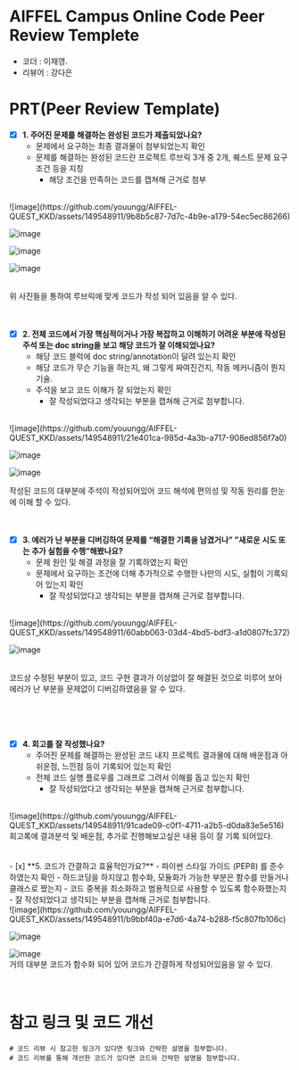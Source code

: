 # AIFFEL Campus Online Code Peer Review Templete
- 코더 : 이재영.
- 리뷰어 : 강다은


# PRT(Peer Review Template)
- [x]  **1. 주어진 문제를 해결하는 완성된 코드가 제출되었나요?**
    - 문제에서 요구하는 최종 결과물이 첨부되었는지 확인
    - 문제를 해결하는 완성된 코드란 프로젝트 루브릭 3개 중 2개, 
    퀘스트 문제 요구조건 등을 지칭
        - 해당 조건을 만족하는 코드를 캡쳐해 근거로 첨부
     
<br/>
![image](https://github.com/youungg/AIFFEL-QUEST_KKD/assets/149548911/9b8b5c87-7d7c-4b9e-a179-54ec5ec86266)

![image](https://github.com/youungg/AIFFEL-QUEST_KKD/assets/149548911/838262cd-7ced-4f63-a29a-045dfa5272a6)

![image](https://github.com/youungg/AIFFEL-QUEST_KKD/assets/149548911/0a5b75ea-638a-48ab-91d4-a993840b61a7)

![image](https://github.com/youungg/AIFFEL-QUEST_KKD/assets/149548911/1d5006b9-e3dd-4258-aad1-d41402f5b086)

<br/> 
위 사진들을 통하여 루브릭에 맞게 코드가 작성 되어 있음을 알 수 있다.
<br/>
<br/>
<br/>

- [x]  **2. 전체 코드에서 가장 핵심적이거나 가장 복잡하고 이해하기 어려운 부분에 작성된 
주석 또는 doc string을 보고 해당 코드가 잘 이해되었나요?**
    - 해당 코드 블럭에 doc string/annotation이 달려 있는지 확인
    - 해당 코드가 무슨 기능을 하는지, 왜 그렇게 짜여진건지, 작동 메커니즘이 뭔지 기술.
    - 주석을 보고 코드 이해가 잘 되었는지 확인
        - 잘 작성되었다고 생각되는 부분을 캡쳐해 근거로 첨부합니다.
     
<br/>
![image](https://github.com/youungg/AIFFEL-QUEST_KKD/assets/149548911/21e401ca-985d-4a3b-a717-908ed856f7a0)

![image](https://github.com/youungg/AIFFEL-QUEST_KKD/assets/149548911/265f2a4e-96f3-48ea-9d81-101e24d262c3)

![image](https://github.com/youungg/AIFFEL-QUEST_KKD/assets/149548911/7d458de8-76f7-4425-b35a-2a20fe942a5f)
<br/> 

작성된 코드의 대부분에 주석이 작성되어있어 코드 해석에 편의성 및 작동 원리를 한눈에 이해 할 수 있다.
<br/> 
<br/> 
<br/> 
        
- [x]  **3. 에러가 난 부분을 디버깅하여 문제를 “해결한 기록을 남겼거나” 
”새로운 시도 또는 추가 실험을 수행”해봤나요?**
    - 문제 원인 및 해결 과정을 잘 기록하였는지 확인
    - 문제에서 요구하는 조건에 더해 추가적으로 수행한 나만의 시도, 
    실험이 기록되어 있는지 확인
        - 잘 작성되었다고 생각되는 부분을 캡쳐해 근거로 첨부합니다.
     
<br/> 
![image](https://github.com/youungg/AIFFEL-QUEST_KKD/assets/149548911/60abb063-03d4-4bd5-bdf3-a1d0807fc372)

![image](https://github.com/youungg/AIFFEL-QUEST_KKD/assets/149548911/7d9b8f0c-d2e7-4599-a5aa-6c68b783a565)

<br/>
코드상 수정된 부분이 있고, 코드 구현 결과가 이상없이 잘 해결된 것으로 미루어 보아 에러가 난 부분을 문제없이 디버깅하였음을 알 수 있다.

<br/><br/><br/>

- [x]  **4. 회고를 잘 작성했나요?**
    - 주어진 문제를 해결하는 완성된 코드 내지 프로젝트 결과물에 대해
    배운점과 아쉬운점, 느낀점 등이 기록되어 있는지 확인
    - 전체 코드 실행 플로우를 그래프로 그려서 이해를 돕고 있는지 확인
        - 잘 작성되었다고 생각되는 부분을 캡쳐해 근거로 첨부합니다.
<br/>     
![image](https://github.com/youungg/AIFFEL-QUEST_KKD/assets/149548911/91cade09-c0f1-4711-a2b5-d0da83e5e516)

<br/>
회고록에 결과분석 및 배운점, 추가로 진행해보고싶은 내용 등이 잘 기록 되어있다.
<br/> <br/> <br/>        
- [x]  **5. 코드가 간결하고 효율적인가요?**
    - 파이썬 스타일 가이드 (PEP8) 를 준수하였는지 확인
    - 하드코딩을 하지않고 함수화, 모듈화가 가능한 부분은 함수를 만들거나 클래스로 짰는지
    - 코드 중복을 최소화하고 범용적으로 사용할 수 있도록 함수화했는지
        - 잘 작성되었다고 생각되는 부분을 캡쳐해 근거로 첨부합니다.
<br/>
![image](https://github.com/youungg/AIFFEL-QUEST_KKD/assets/149548911/b9bbf40a-e7d6-4a74-b288-f5c807fb106c)

![image](https://github.com/youungg/AIFFEL-QUEST_KKD/assets/149548911/e9c22b44-67c3-4d40-a065-815dcfeeb458)

![image](https://github.com/youungg/AIFFEL-QUEST_KKD/assets/149548911/f6acbea1-dd04-40b8-9e7a-016c66f921c0)
<br/>
거의 대부분 코드가 함수화 되어 있어 코드가 간결하게 작성되어있음을 알 수 있다.
<br/>
<br/>
<br/>
# 참고 링크 및 코드 개선
```
# 코드 리뷰 시 참고한 링크가 있다면 링크와 간략한 설명을 첨부합니다.
# 코드 리뷰를 통해 개선한 코드가 있다면 코드와 간략한 설명을 첨부합니다.
```
